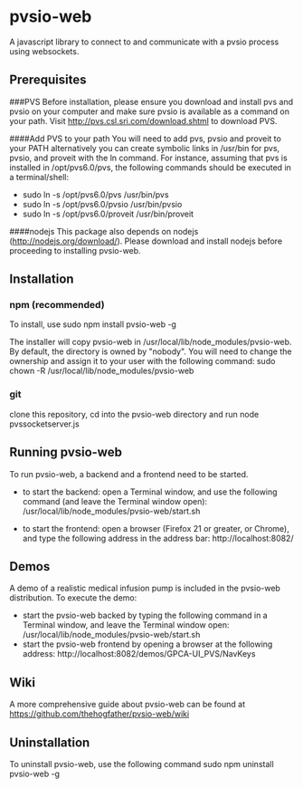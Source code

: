 pvsio-web
=========

A javascript library to connect to and communicate with a pvsio process using websockets.

Prerequisites
-------------
###PVS
Before installation, please ensure you download and install pvs and pvsio on your computer and make sure pvsio is available as a command on your path.
Visit http://pvs.csl.sri.com/download.shtml to download PVS.

####Add PVS to your path
You will need to add pvs, pvsio and proveit to your PATH alternatively you can create symbolic links in /usr/bin for pvs, pvsio, and proveit with the ln command. For instance, assuming that pvs is installed in /opt/pvs6.0/pvs, the following commands should be executed in a terminal/shell:

* sudo ln -s /opt/pvs6.0/pvs /usr/bin/pvs
* sudo ln -s /opt/pvs6.0/pvsio /usr/bin/pvsio
* sudo ln -s /opt/pvs6.0/proveit /usr/bin/proveit

####nodejs
This package also depends on nodejs (http://nodejs.org/download/). Please download and install nodejs before proceeding to installing pvsio-web.

Installation
------------
### npm (recommended)
To install, use 
	sudo npm install pvsio-web -g 

The installer will copy pvsio-web in /usr/local/lib/node_modules/pvsio-web. By default, the directory is owned by "nobody". You will need to change the ownership and assign it to your user with the following command:
        sudo chown -R <username> /usr/local/lib/node_modules/pvsio-web

### git
clone this repository, cd into the pvsio-web directory and run
	node pvssocketserver.js

Running pvsio-web
-----------------
To run pvsio-web, a backend and a frontend need to be started.

* to start the backend: open a Terminal window, and use the following command (and leave the Terminal window open):
	/usr/local/lib/node_modules/pvsio-web/start.sh
	
* to start the frontend: open a browser (Firefox 21 or greater, or Chrome), and type the following address in the address bar:
       http://localhost:8082/


Demos
-----
A demo of a realistic medical infusion pump is included in the pvsio-web distribution. To execute the demo:
* start the pvsio-web backed by typing the following command in a Terminal window, and leave the Terminal window open:
       /usr/local/lib/node_modules/pvsio-web/start.sh
* start the pvsio-web frontend by opening a browser at the following address: 
       http://localhost:8082/demos/GPCA-UI_PVS/NavKeys
 

Wiki
----
A more comprehensive guide about pvsio-web can be found at https://github.com/thehogfather/pvsio-web/wiki


Uninstallation
--------------
To uninstall pvsio-web, use the following command
       sudo npm uninstall pvsio-web -g
